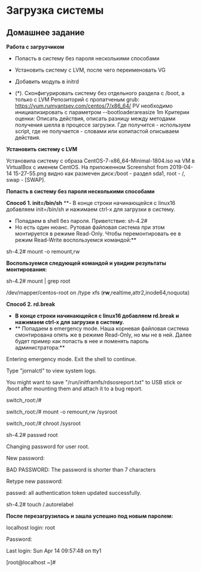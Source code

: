 # **Загрузка системы**

## **Домашнее задание**

**Работа с загрузчиком**
- Попасть в систему без пароля несколькими способами
- Установить систему с LVM, после чего переименовать VG
- Добавить модуль в initrd

- (*). Сконфигурировать систему без отдельного раздела с /boot, а только с LVM
Репозиторий с пропатченым grub: https://yum.rumyantsev.com/centos/7/x86_64/
PV необходимо инициализировать с параметром --bootloaderareasize 1m
Критерии оценки: Описать действия, описать разницу между методами получения шелла в процессе загрузки.
Где получится - используем script, где не получается - словами или копипастой описываем действия. 

**Установить систему с LVM**

Установила систему с образа CentOS-7-x86_64-Minimal-1804.iso на VM в VirtualBox с именем CentOS. На приложенном Screenshot from 2019-04-14 15-27-55.png видно как размечен диск:/boot - раздел sda1, root - /, swap - [SWAP].

**Попасть в систему без пароля несколькими способами**

**Способ 1. init=/bin/sh**
**- В конце строки начинающейся с linux16 добавляем init=/bin/sh и нажимаем сtrl-x для загрузки в систему.
- Попадаем в shell без пароля. Приветствие: sh-4.2#
- Но есть один нюанс. Рутовая файловая система при этом монтируется в режиме Read-Only. Чтобы перемонтировать ее в режим Read-Write воспользуемся
командой:** 

sh-4.2# mount -o remount,rw

**Воспользуемся следующей командой и увидим результаты монтирования:**

sh-4.2# mount | grep root 

/dev/mapper/centos-root on /type xfs (**rw**,realtime,attr2,inode64,noquota)

**Способ 2. rd.break**

- **В конце строки начинающейся с linux16 добавляем rd.break и нажимаем сtrl-x для загрузки в систему.**
- ** Попадаем в emergency mode. Наша корневая файловая система смонтирована опять же в режиме Read-Only, но мы не в ней. Далее будет пример как попасть в нее и поменять пароль администратора:**

Entering emergency mode. Exit the shell to continue.

Type "jornalctl" to view system logs.

You might want to save "/run/initframfs/rdsosreport.txt" to USB stick or /boot after mounting them and attach it to a bug report.

switch_root:/#

switch_root:/# mount -o remount,rw /sysroot

switch_root:/# chroot /sysroot

sh-4.2# passwd root

Changing password for user root.

New password:

BAD PASSWORD: The password is shorter than 7 characters

Retype new password:

passwd: all authentication token updated successfully.

sh-4.2# touch /.autorelabel

**После перезагрузилась и зашла успешно под новым паролем:**

localhost login: root

Password:

Last login: Sun Apr 14 09:57:48 on tty1

[root@localhost ~]#


